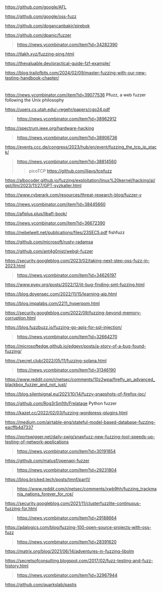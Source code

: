https://github.com/google/AFL

https://github.com/google/oss-fuzz

https://github.com/dogancanbakir/pirebok

https://github.com/dpanic/fuzzer
> https://news.ycombinator.com/item?id=34282390

https://tlakh.xyz/fuzzing-ping.html

https://thevaluable.dev/practical-guide-fzf-example/

https://blog.trailofbits.com/2024/02/09/master-fuzzing-with-our-new-testing-handbook-chapter/

#
https://news.ycombinator.com/item?id=39077536 Pfuzz, a web fuzzer following the Unix philosophy

https://users.cs.utah.edu/~regehr/papers/cgo24.pdf
> https://news.ycombinator.com/item?id=38962912

https://spectrum.ieee.org/hardware-hacking
> https://news.ycombinator.com/item?id=38906736

https://events.ccc.de/congress/2023/hub/en/event/fuzzing_the_tcp_ip_stack/
> https://news.ycombinator.com/item?id=38814560
> > picoTCP
> > https://github.com/iljavs/tcpfuzz

https://albocoder.github.io/fuzzing/exploitation/linux%20kernel/hacking/ai/gpt/llm/2023/11/27/GPT-syzkaller.html

https://www.cyberark.com/resources/threat-research-blog/fuzzer-v

https://news.ycombinator.com/item?id=38445660

https://aflplus.plus/libafl-book/

https://news.ycombinator.com/item?id=36672390

https://nebelwelt.net/publications/files/23SEC5.pdf fishfuzz

https://github.com/microsoft/rusty-radamsa

https://github.com/ant4g0nist/webgl-fuzzer

https://security.googleblog.com/2023/02/taking-next-step-oss-fuzz-in-2023.html
> https://news.ycombinator.com/item?id=34626197

https://www.pypy.org/posts/2022/12/jit-bug-finding-smt-fuzzing.html

https://blog.doyensec.com/2022/11/15/learning-ajp.html

https://blog.impalabs.com/2211_hyperpom.html

https://security.googleblog.com/2022/09/fuzzing-beyond-memory-corruption.html

https://blog.fuzzbuzz.io/fuzzing-go-apis-for-sql-injection/
> https://news.ycombinator.com/item?id=32664270

https://microsoftedge.github.io/edgevr/posts/a-story-of-a-bug-found-fuzzing/

https://secret.club/2022/05/11/fuzzing-solana.html
> https://news.ycombinator.com/item?id=31346190

https://www.reddit.com/r/netsec/comments/10z2wpa/firefly_an_advanced_blackbox_fuzzer_and_not_just/

https://blog.silentsignal.eu/2021/10/14/fuzzy-snapshots-of-firefox-ipc/

https://github.com/Rog3rSm1th/Frelatage Python fuzzer

https://kazet.cc/2022/02/03/fuzzing-wordpress-plugins.html

https://medium.com/airtable-eng/stateful-model-based-database-fuzzing-eacffb4d7337

https://portswigger.net/daily-swig/snapfuzz-new-fuzzing-tool-speeds-up-testing-of-network-applications
> https://news.ycombinator.com/item?id=30191854

https://github.com/matusf/openapi-fuzzer
> https://news.ycombinator.com/item?id=29231804

https://blog.bricked.tech/posts/tmnf/part1/
> https://www.reddit.com/r/netsec/comments/xwb9hh/fuzzing_trackmania_nations_forever_for_rce/

https://security.googleblog.com/2021/11/clusterfuzzlite-continuous-fuzzing-for.html
> https://news.ycombinator.com/item?id=29188664

https://adalogics.com/blog/fuzzing-100-open-source-projects-with-oss-fuzz
> https://news.ycombinator.com/item?id=28391620

https://matrix.org/blog/2021/06/14/adventures-in-fuzzing-libolm

https://secretsofconsulting.blogspot.com/2017/02/fuzz-testing-and-fuzz-history.html
> https://news.ycombinator.com/item?id=32967944

https://github.com/quarkslab/pastis
